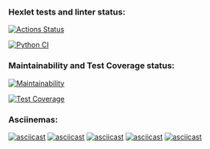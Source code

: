 ### Hexlet tests and linter status:
[![Actions Status](https://github.com/gornah/python-project-50/actions/workflows/hexlet-check.yml/badge.svg)](https://github.com/gornah/python-project-50/actions)

[![Python CI](https://github.com/gornah/python-project-50/actions/workflows/pyci.yml/badge.svg)](https://github.com/gornah/python-project-50/actions/workflows/pyci.yml)

### Maintainability and Test Coverage status:
[![Maintainability](https://api.codeclimate.com/v1/badges/8555f1afe686e95f6630/maintainability)](https://codeclimate.com/github/gornah/python-project-50/maintainability)

[![Test Coverage](https://api.codeclimate.com/v1/badges/8555f1afe686e95f6630/test_coverage)](https://codeclimate.com/github/gornah/python-project-50/test_coverage)

### Asciinemas:
[![asciicast](https://asciinema.org/a/672675.svg)](https://asciinema.org/a/672675)
[![asciicast](https://asciinema.org/a/673120.svg)](https://asciinema.org/a/673120)
[![asciicast](https://asciinema.org/a/673613.svg)](https://asciinema.org/a/673613)
[![asciicast](https://asciinema.org/a/673758.svg)](https://asciinema.org/a/673758)
[![asciicast](https://asciinema.org/a/673781.svg)](https://asciinema.org/a/673781)